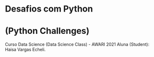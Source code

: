 # Desafios com Python
# (Python Challenges)

Curso Data Science (Data Science Class) - AWARI 2021
Aluna (Student): Haisa Vargas Echeli.
